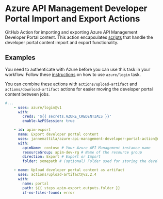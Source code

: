 # Azure API Management Developer Portal Import and Export Actions

GitHub Action for importing and exporting Azure API Management Developer Portal content.
This action encapsulates [scripts](https://github.com/JanneMattila/azure-api-management-developer-portal-import-and-export-scripts)
that handle the developer portal content import and export functionality.

## Examples

You need to authenticate with Azure before you can use this task in your workflow.
Follow these [instructions](https://github.com/Azure/login) on how to
use `azure/login` task.

You can combine these actions with `actions/upload-artifact` and
`actions/download-artifact` actions for easier moving the developer portal
content between jobs.

```yml
#...
    - uses: azure/login@v1
      with:
        creds: '${{ secrets.AZURE_CREDENTIALS }}'
        enable-AzPSSession: true

    - id: apim-export
      name: Export developer portal content
      uses: jannemattila/azure-api-management-developer-portal-action@main
      with:
        apimName: contoso # Your Azure API Management instance name
        resourceGroup: apim-dev-rg # Name of the resource group
        direction: Export # Export or Import
        folder: somepath # (optional) Folder used for storing the developer portal content

    - name: Upload developer portal content as artifact
      uses: actions/upload-artifact@v2.2.4
      with:
        name: portal
        path: ${{ steps.apim-export.outputs.folder }}
        if-no-files-found: error
```
